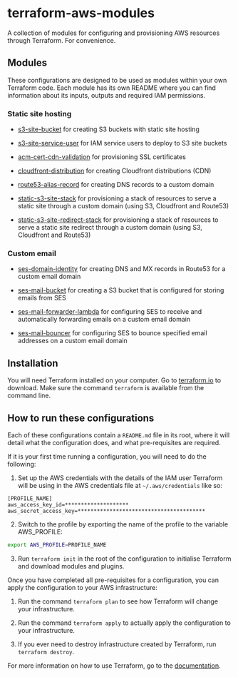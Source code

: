 # terraform-aws-modules

A collection of modules for configuring and provisioning AWS resources through Terraform. For convenience.


## Modules

These configurations are designed to be used as modules within your own Terraform code.
Each module has its own README where you can find information about its inputs, outputs and required IAM permissions.

### Static site hosting

- [s3-site-bucket](https://github.com/bwyap/terraform-aws-modules/tree/master/s3-site-bucket) for creating S3 buckets with static site hosting

- [s3-site-service-user](https://github.com/bwyap/terraform-aws-modules/tree/master/s3-site-service-user) for IAM service users to deploy to S3 site buckets

- [acm-cert-cdn-validation](https://github.com/bwyap/terraform-aws-modules/tree/master/acm-cert-cdn-validation) for provisioning SSL certificates

- [cloudfront-distribution](https://github.com/bwyap/terraform-aws-modules/tree/master/cloudfront-distribution) for creating Cloudfront distributions (CDN)

- [route53-alias-record](https://github.com/bwyap/terraform-aws-modules/tree/master/route53-alias-record) for creating DNS records to a custom domain

- [static-s3-site-stack](https://github.com/bwyap/terraform-aws-modules/tree/master/static-s3-site-stack) for provisioning a stack of resources to serve a static site through a custom domain (using S3, Cloudfront and Route53)

- [static-s3-site-redirect-stack](https://github.com/bwyap/terraform-aws-modules/tree/master/static-s3-site-redirect-stack) for provisioning a stack of resources to serve a static site redirect through a custom domain (using S3, Cloudfront and Route53)

### Custom email

- [ses-domain-identity](https://github.com/bwyap/terraform-aws-modules/tree/master/ses-domain-identity) for creating DNS and MX records in Route53 for a custom email domain

- [ses-mail-bucket](https://github.com/bwyap/terraform-aws-modules/tree/master/ses-mail-bucket) for creating a S3 bucket that is configured for storing emails from SES

- [ses-mail-forwarder-lambda](https://github.com/bwyap/terraform-aws-modules/tree/master/ses-mail-forwarder-lambda) for configuring SES 
to receive and automatically forwarding emails on a custom email domain

- [ses-mail-bouncer](https://github.com/bwyap/terraform-aws-modules/tree/master/ses-mail-bouncer) for configuring SES to bounce specified email addresses on a custom email domain


## Installation

You will need Terraform installed on your computer. Go to [terraform.io](https://www.terraform.io/) to download. Make sure the command `terraform` is available from the command line.


## How to run these configurations

Each of these configurations contain a `README.md` file in its root, where it will detail what the configuration does, and what pre-requisites are required.

If it is your first time running a configuration, you will need to do the following:

1. Set up the AWS credentials with the details of the IAM user Terraform will be using in the AWS credentials file at `~/.aws/credentials` like so: 

```
[PROFILE_NAME]
aws_access_key_id=********************
aws_secret_access_key=****************************************
```

2. Switch to the profile by exporting the name of the profile to the variable AWS_PROFILE:

```bash
export AWS_PROFILE=PROFILE_NAME
```

3. Run `terraform init` in the root of the configuration to initialise Terraform and download modules and plugins.

Once you have completed all pre-requisites for a configuration, you can apply the configuration to your AWS infrastructure:

1. Run the command `terraform plan` to see how Terraform will change your infrastructure.

2. Run the command `terraform apply` to actually apply the configuration to your infrastructure.

3. If you ever need to destroy infrastructure created by Terraform, run `terraform destroy`.

For more information on how to use Terraform, go to the [documentation](https://www.terraform.io/intro/getting-started/install.html).
